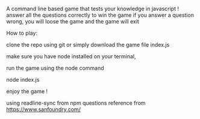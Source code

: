 A command line based game that tests your knowledge in javascript ! answer all the questions correctly to win the game
if you answer a question wrong, you will loose the game and the game will exit

How to play:

clone the repo using git or simply download the game file index.js

make sure you have node installed on your terminal,

run the game using the node command

node index.js

enjoy the game !

using readline-sync from npm
questions reference from https://www.sanfoundry.com/
